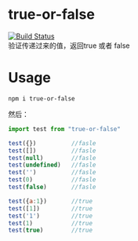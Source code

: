 # true-or-false
[![Build Status](https://travis-ci.org/ZY2071/true-or-false.svg?branch=master)](https://travis-ci.org/ZY2071/true-or-false)  
验证传递过来的值，返回true 或者 false
# Usage 
```shell
npm i true-or-false
```
然后：
```javascript
import test from "true-or-false"

test({})          //fasle
test([])          //fasle
test(null)        //fasle
test(undefined)   //fasle
test('')          //fasle
test(0)           //fasle
test(false)       //fasle

test({a:1})       //true
test([1])         //true
test('1')         //true
test(1)           //true
test(true)        //true
```
